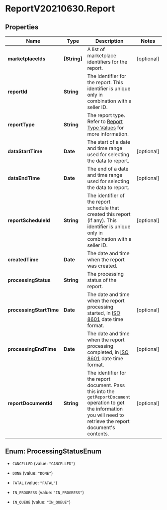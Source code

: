 # ReportV20210630.Report

## Properties
Name | Type | Description | Notes
------------ | ------------- | ------------- | -------------
**marketplaceIds** | **[String]** | A list of marketplace identifiers for the report. | [optional] 
**reportId** | **String** | The identifier for the report. This identifier is unique only in combination with a seller ID. | 
**reportType** | **String** | The report type. Refer to [Report Type Values](https://developer-docs.amazon.com/sp-api/docs/report-type-values) for more information. | 
**dataStartTime** | **Date** | The start of a date and time range used for selecting the data to report. | [optional] 
**dataEndTime** | **Date** | The end of a date and time range used for selecting the data to report. | [optional] 
**reportScheduleId** | **String** | The identifier of the report schedule that created this report (if any). This identifier is unique only in combination with a seller ID. | [optional] 
**createdTime** | **Date** | The date and time when the report was created. | 
**processingStatus** | **String** | The processing status of the report. | 
**processingStartTime** | **Date** | The date and time when the report processing started, in <a href='https://developer-docs.amazon.com/sp-api/docs/iso-8601'>ISO 8601</a> date time format. | [optional] 
**processingEndTime** | **Date** | The date and time when the report processing completed, in <a href='https://developer-docs.amazon.com/sp-api/docs/iso-8601'>ISO 8601</a> date time format. | [optional] 
**reportDocumentId** | **String** | The identifier for the report document. Pass this into the `getReportDocument` operation to get the information you will need to retrieve the report document's contents. | [optional] 


<a name="ProcessingStatusEnum"></a>
## Enum: ProcessingStatusEnum


* `CANCELLED` (value: `"CANCELLED"`)

* `DONE` (value: `"DONE"`)

* `FATAL` (value: `"FATAL"`)

* `IN_PROGRESS` (value: `"IN_PROGRESS"`)

* `IN_QUEUE` (value: `"IN_QUEUE"`)




